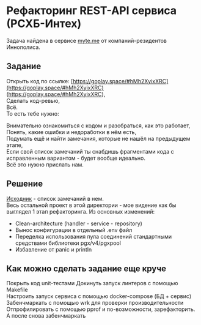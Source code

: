 # Рефакторинг REST-API сервиса (РСХБ-Интех)
Задача найдена в сервисе [myte.me](https://myte.me) от компаний-резидентов Иннополиса.  

## Задание
Открыть код по ссылке: [https://goplay.space/#hMh2XyixXRC](https://goplay.space/#hMh2XyixXRC) (https://goplay.space/#hMh2XyixXRC),  
Сделать код-ревью,  
Всё.  
То есть тебе нужно:  
  
Внимательно ознакомиться с кодом и разобраться, как это работает,  
Понять, какие ошибки и недоработки в нём есть,  
Подумать ещё и найти замечания, которые не нашёл на предыдущем этапе,  
Если свой список замечаний ты снабдишь фрагментами кода с исправленным вариантом - будет вообще идеально.  
Всё это нужно прислать нам.  

## Решение
[Исходник](main_original.go) - список замечаний в нем.    
Весь остальной проект в этой директории - мое видение как бы выглядел 1 этап рефакторинга.
Из основных изменений:
- Clean-architecture (handler - service - repository)
- Вынос конфигурации в отдельный .env файл  
- Переделка использования пула соединений стандартными средствами библиотеки pgx/v4/pgxpool
- Избавление от panic и println
				
## Как можно сделать задание еще круче  
Покрыть код unit-тестами
Докинуть запуск линтеров с помощью Makefile  
Настроить запуск сервиса с помощью docker-compose (БД + сервис)  
Забенчмаркать с помощью wrk для проверки производительности  
Отпрофилировать с помощью pprof и по-возможности, зарефакторить. А после снова забенчмаркать   
